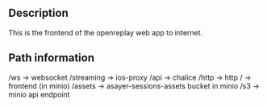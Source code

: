 ## Description

This is the frontend of the openreplay web app to internet.

## Path information

/ws        -> websocket
/streaming -> ios-proxy
/api       -> chalice
/http      -> http
/          -> frontend (in minio)
/assets    -> asayer-sessions-assets bucket in minio
/s3        -> minio api endpoint
